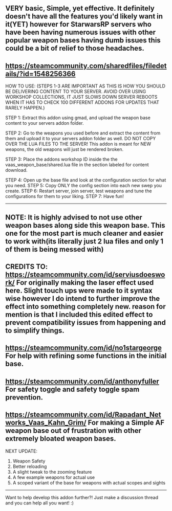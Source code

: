 VERY basic, Simple, yet effective. It definitely doesn't have all the features you'd likely want in it(YET) however for StarwarsRP servers who have been having numerous issues with other popular weapon bases having dumb issues this could be a bit of relief to those headaches.
-----------------------------------------------------------------
https://steamcommunity.com/sharedfiles/filedetails/?id=1548256366
-----------------------------------------------------------------
HOW TO USE:
(STEPS 1-3 ARE IMPORTANT AS THIS IS HOW YOU SHOULD BE DELIVERING CONTENT TO YOUR SERVER. AVOID OVER USING WORKSHOP COLLECTIONS, IT JUST SLOWS DOWN SERVER REBOOTS WHEN IT HAS TO CHECK 100 DIFFERENT ADDONS FOR UPDATES THAT RARELY HAPPEN.)

STEP 1: Extract this addon using gmad, and upload the weapon base content to your servers addon folder.

STEP 2: Go to the weapons you used before and extract the content from them and upload it to your servers addon folder as well. DO NOT COPY OVER THE LUA FILES TO THE SERVER! This addon is meant for NEW weapons, the old weapons will just be rendered broken.

STEP 3: Place the addons workshop ID inside the the vaas_weapon_base/shared.lua file in the section labeled for content download.

STEP 4: Open up the base file and look at the configuration section for what you need.
STEP 5: Copy ONLY  the config section into each new swep you create.
STEP 6: Restart server, join server, test weapons and tune the configurations for them to your liking.
STEP 7: Have fun!

------------------------------------------------------
NOTE: It is highly advised to not use other weapon bases along side this weapon base. This one for the most part is much cleaner and easier to work with(its literally just 2 lua files and only 1 of them is being messed with)
------------------------------------------------------
CREDITS TO:
https://steamcommunity.com/id/serviusdoeswork/ For originally making the laser effect used here. Slight touch ups were made to it syntax wise however I do intend to further improve the effect into something completely new. reason for mention is that I included this edited effect to prevent compatibility issues from happening and to simplify things.
-----------------------------------------------------
https://steamcommunity.com/id/no1stargeorge For help with refining some functions in the initial base.
-----------------------------------------------------
https://steamcommunity.com/id/anthonyfuller For safety toggle and safety toggle spam prevention.
-----------------------------------------------------
https://steamcommunity.com/id/Rapadant_Networks_Vaas_Kahn_Grim/ For making a Simple AF weapon base out of frustration with other extremely bloated weapon bases.
-----------------------------------------------------
NEXT UPDATE:

  1. Weapon Safety
  2. Better reloading
  3. A slight tweak to the zooming feature
  4. A few example weapons for actual use
  5. A scoped variant of the base for weapons with actual scopes and sights

-----------------------------------------------------
Want to help develop this addon further?! Just make a discussion thread and you can help all you want! :)

